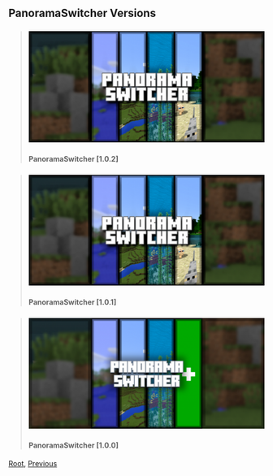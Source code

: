 
## PanoramaSwitcher Versions
> ### [![PanoramaSwitcher](./102/upload/panorama-switcher_1.png)](./102)
> #### PanoramaSwitcher [1.0.2]

> ### [![PanoramaSwitcher](./101/upload/panorama-switcher_1.png)](./101)
> #### PanoramaSwitcher [1.0.1]

> ### [![PanoramaSwitcher](./100/upload/panorama-switcher_1.png)](./100)
> #### PanoramaSwitcher [1.0.0]

[Root](/), [Previous](./)
